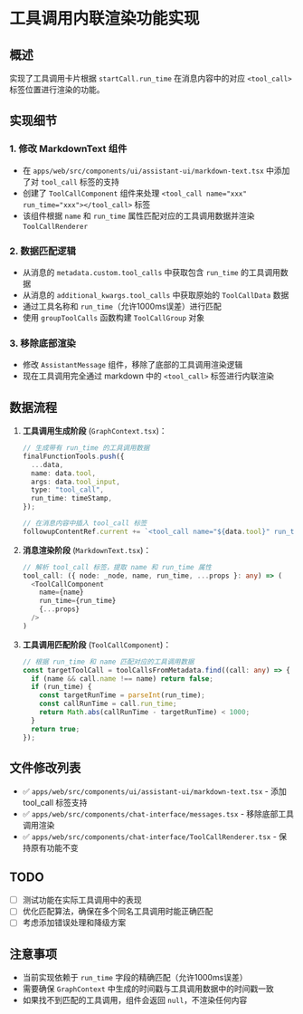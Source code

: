# 工具调用内联渲染功能实现

## 概述
实现了工具调用卡片根据 `startCall.run_time` 在消息内容中的对应 `<tool_call>` 标签位置进行渲染的功能。

## 实现细节

### 1. 修改 MarkdownText 组件
- 在 `apps/web/src/components/ui/assistant-ui/markdown-text.tsx` 中添加了对 `tool_call` 标签的支持
- 创建了 `ToolCallComponent` 组件来处理 `<tool_call name="xxx" run_time="xxx"></tool_call>` 标签
- 该组件根据 `name` 和 `run_time` 属性匹配对应的工具调用数据并渲染 `ToolCallRenderer`

### 2. 数据匹配逻辑
- 从消息的 `metadata.custom.tool_calls` 中获取包含 `run_time` 的工具调用数据
- 从消息的 `additional_kwargs.tool_calls` 中获取原始的 `ToolCallData` 数据
- 通过工具名称和 `run_time`（允许1000ms误差）进行匹配
- 使用 `groupToolCalls` 函数构建 `ToolCallGroup` 对象

### 3. 移除底部渲染
- 修改 `AssistantMessage` 组件，移除了底部的工具调用渲染逻辑
- 现在工具调用完全通过 markdown 中的 `<tool_call>` 标签进行内联渲染

## 数据流程

1. **工具调用生成阶段** (`GraphContext.tsx`)：
   ```typescript
   // 生成带有 run_time 的工具调用数据
   finalFunctionTools.push({
     ...data,
     name: data.tool,
     args: data.tool_input,
     type: "tool_call",
     run_time: timeStamp,
   });
   
   // 在消息内容中插入 tool_call 标签
   followupContentRef.current += `<tool_call name="${data.tool}" run_time="${timeStamp}"></tool_call>`;
   ```

2. **消息渲染阶段** (`MarkdownText.tsx`)：
   ```typescript
   // 解析 tool_call 标签，提取 name 和 run_time 属性
   tool_call: ({ node: _node, name, run_time, ...props }: any) => (
     <ToolCallComponent
       name={name}
       run_time={run_time}
       {...props}
     />
   )
   ```

3. **工具调用匹配阶段** (`ToolCallComponent`)：
   ```typescript
   // 根据 run_time 和 name 匹配对应的工具调用数据
   const targetToolCall = toolCallsFromMetadata.find((call: any) => {
     if (name && call.name !== name) return false;
     if (run_time) {
       const targetRunTime = parseInt(run_time);
       const callRunTime = call.run_time;
       return Math.abs(callRunTime - targetRunTime) < 1000;
     }
     return true;
   });
   ```

## 文件修改列表

- ✅ `apps/web/src/components/ui/assistant-ui/markdown-text.tsx` - 添加 tool_call 标签支持
- ✅ `apps/web/src/components/chat-interface/messages.tsx` - 移除底部工具调用渲染
- ✅ `apps/web/src/components/chat-interface/ToolCallRenderer.tsx` - 保持原有功能不变

## TODO

- [ ] 测试功能在实际工具调用中的表现
- [ ] 优化匹配算法，确保在多个同名工具调用时能正确匹配
- [ ] 考虑添加错误处理和降级方案

## 注意事项

- 当前实现依赖于 `run_time` 字段的精确匹配（允许1000ms误差）
- 需要确保 `GraphContext` 中生成的时间戳与工具调用数据中的时间戳一致
- 如果找不到匹配的工具调用，组件会返回 `null`，不渲染任何内容 